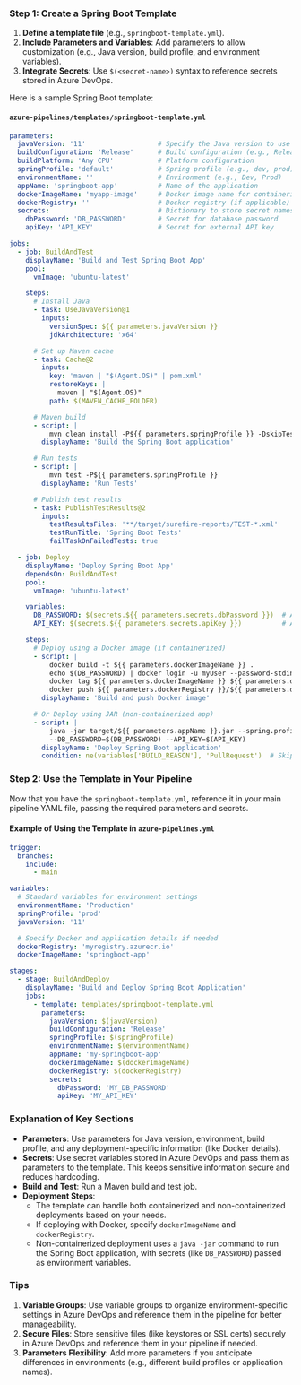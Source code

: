 ### Step 1: Create a Spring Boot Template

1. **Define a template file** (e.g., `springboot-template.yml`).
2. **Include Parameters and Variables**: Add parameters to allow customization (e.g., Java version, build profile, and environment variables).
3. **Integrate Secrets**: Use `$(<secret-name>)` syntax to reference secrets stored in Azure DevOps.

Here is a sample Spring Boot template:

#### `azure-pipelines/templates/springboot-template.yml`

```yaml
parameters:
  javaVersion: '11'                  # Specify the Java version to use
  buildConfiguration: 'Release'      # Build configuration (e.g., Release or Debug)
  buildPlatform: 'Any CPU'           # Platform configuration
  springProfile: 'default'           # Spring profile (e.g., dev, prod)
  environmentName: ''                # Environment (e.g., Dev, Prod)
  appName: 'springboot-app'          # Name of the application
  dockerImageName: 'myapp-image'     # Docker image name for containerized apps (if needed)
  dockerRegistry: ''                 # Docker registry (if applicable)
  secrets:                           # Dictionary to store secret names
    dbPassword: 'DB_PASSWORD'        # Secret for database password
    apiKey: 'API_KEY'                # Secret for external API key

jobs:
  - job: BuildAndTest
    displayName: 'Build and Test Spring Boot App'
    pool:
      vmImage: 'ubuntu-latest'

    steps:
      # Install Java
      - task: UseJavaVersion@1
        inputs:
          versionSpec: ${{ parameters.javaVersion }}
          jdkArchitecture: 'x64'

      # Set up Maven cache
      - task: Cache@2
        inputs:
          key: 'maven | "$(Agent.OS)" | pom.xml'
          restoreKeys: |
            maven | "$(Agent.OS)"
          path: $(MAVEN_CACHE_FOLDER)

      # Maven build
      - script: |
          mvn clean install -P${{ parameters.springProfile }} -DskipTests
        displayName: 'Build the Spring Boot application'

      # Run tests
      - script: |
          mvn test -P${{ parameters.springProfile }}
        displayName: 'Run Tests'

      # Publish test results
      - task: PublishTestResults@2
        inputs:
          testResultsFiles: '**/target/surefire-reports/TEST-*.xml'
          testRunTitle: 'Spring Boot Tests'
          failTaskOnFailedTests: true

  - job: Deploy
    displayName: 'Deploy Spring Boot App'
    dependsOn: BuildAndTest
    pool:
      vmImage: 'ubuntu-latest'

    variables:
      DB_PASSWORD: $(secrets.${{ parameters.secrets.dbPassword }})  # Access secret for DB password
      API_KEY: $(secrets.${{ parameters.secrets.apiKey }})          # Access secret for external API

    steps:
      # Deploy using a Docker image (if containerized)
      - script: |
          docker build -t ${{ parameters.dockerImageName }} .
          echo $(DB_PASSWORD) | docker login -u myUser --password-stdin ${{ parameters.dockerRegistry }}
          docker tag ${{ parameters.dockerImageName }} ${{ parameters.dockerRegistry }}/${{ parameters.dockerImageName }}
          docker push ${{ parameters.dockerRegistry }}/${{ parameters.dockerImageName }}
        displayName: 'Build and push Docker image'

      # Or Deploy using JAR (non-containerized app)
      - script: |
          java -jar target/${{ parameters.appName }}.jar --spring.profiles.active=${{ parameters.springProfile }} \
          --DB_PASSWORD=$(DB_PASSWORD) --API_KEY=$(API_KEY)
        displayName: 'Deploy Spring Boot application'
        condition: ne(variables['BUILD_REASON'], 'PullRequest')  # Skip deployment for PRs
```

### Step 2: Use the Template in Your Pipeline

Now that you have the `springboot-template.yml`, reference it in your main pipeline YAML file, passing the required parameters and secrets.

#### Example of Using the Template in `azure-pipelines.yml`

```yaml
trigger:
  branches:
    include:
      - main

variables:
  # Standard variables for environment settings
  environmentName: 'Production'
  springProfile: 'prod'
  javaVersion: '11'

  # Specify Docker and application details if needed
  dockerRegistry: 'myregistry.azurecr.io'
  dockerImageName: 'springboot-app'

stages:
  - stage: BuildAndDeploy
    displayName: 'Build and Deploy Spring Boot Application'
    jobs:
      - template: templates/springboot-template.yml
        parameters:
          javaVersion: $(javaVersion)
          buildConfiguration: 'Release'
          springProfile: $(springProfile)
          environmentName: $(environmentName)
          appName: 'my-springboot-app'
          dockerImageName: $(dockerImageName)
          dockerRegistry: $(dockerRegistry)
          secrets:
            dbPassword: 'MY_DB_PASSWORD'
            apiKey: 'MY_API_KEY'
```

### Explanation of Key Sections

- **Parameters**: Use parameters for Java version, environment, build profile, and any deployment-specific information (like Docker details).
- **Secrets**: Use secret variables stored in Azure DevOps and pass them as parameters to the template. This keeps sensitive information secure and reduces hardcoding.
- **Build and Test**: Run a Maven build and test job.
- **Deployment Steps**:
  - The template can handle both containerized and non-containerized deployments based on your needs. 
  - If deploying with Docker, specify `dockerImageName` and `dockerRegistry`.
  - Non-containerized deployment uses a `java -jar` command to run the Spring Boot application, with secrets (like `DB_PASSWORD`) passed as environment variables.
  
### Tips

1. **Variable Groups**: Use variable groups to organize environment-specific settings in Azure DevOps and reference them in the pipeline for better manageability.
2. **Secure Files**: Store sensitive files (like keystores or SSL certs) securely in Azure DevOps and reference them in your pipeline if needed.
3. **Parameters Flexibility**: Add more parameters if you anticipate differences in environments (e.g., different build profiles or application names). 